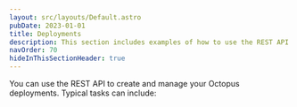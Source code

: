 ```yaml
---
layout: src/layouts/Default.astro
pubDate: 2023-01-01
title: Deployments
description: This section includes examples of how to use the REST API to create and manage deployments in Octopus.
navOrder: 70
hideInThisSectionHeader: true
---
```


You can use the REST API to create and manage your Octopus deployments. Typical tasks can include: